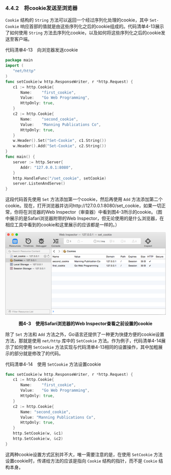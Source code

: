 ### 4.4.2　将cookie发送至浏览器

`Cookie` 结构的 `String` 方法可以返回一个经过序列化处理的cookie，其中 `Set-Cookie` 响应首部的值就是由这些序列化之后的cookie组成的。代码清单4-13展示了如何使用 `String` 方法去序列化cookie，以及如何将这些序列化之后的cookie发送至客户端。

代码清单4-13　向浏览器发送cookie

```go
package main
import (
　　"net/http"
)
func setCookie(w http.ResponseWriter, r *http.Request) {
　　c1 := http.Cookie{
　　　　Name:　　 "first_cookie",
　　　　Value:　　"Go Web Programming",
　　　　HttpOnly: true,
　　}
　　c2 := http.Cookie{
　　　　Name:　　 "second_cookie",
　　　　Value:　　"Manning Publications Co",
　　　　HttpOnly: true,
　　}
　　w.Header().Set("Set-Cookie", c1.String())
　　w.Header().Add("Set-Cookie", c2.String())
}
func main() {
　　server := http.Server{
　　　　Addr: "127.0.0.1:8080",
　　}
　　http.HandleFunc("/set_cookie", setCookie)
　　server.ListenAndServe()
}
```

这段代码首先使用 `Set` 方法添加第一个cookie，然后再使用 `Add` 方法添加第二个cookie。现在，打开浏览器并访问http://127.0.0.1:8080/set_cookie，如果一切正常，你将在浏览器的Web Inspector（审查器）中看到图4-3所示的cookie。（图中展示的是Safari浏览器附带的Web Inspector，但无论使用的是什么浏览器，在相应工具中看到的cookie和这里展示的应该都是一样的。）

![24.png](../images/24.png)
<center class="my_markdown"><b class="my_markdown">图4-3　使用Safari浏览器的Web Inspector查看之前设置的cookie</b></center>

除了 `Set` 方法和 `Add` 方法之外，Go语言还提供了一种更为快捷方便的cookie设置方法，那就是使用 `net/http` 库中的 `SetCookie` 方法。作为例子，代码清单4-14展示了如何使用 `SetCookie` 方法实现与代码清单4-13相同的设置操作，其中加粗展示的部分就是修改了的代码。

代码清单4-14　使用 `SetCookie` 方法设置cookie

```go
func setCookie(w http.ResponseWriter, r *http.Request) {
　　c1 := http.Cookie{
　　　　Name:　　 "first_cookie",
　　　　Value:　　"Go Web Programming",
　　　　HttpOnly: true,
　　}
　　c2 := http.Cookie{
　　　　Name: "second_cookie",
　　　　Value: "Manning Publications Co",
　　　　HttpOnly: true,
　　}
　　http.SetCookie(w, &c1)
　　http.SetCookie(w, &c2)
}
```

这两种cookie设置方式区别并不大，唯一需要注意的是，在使用 `SetCookie` 方法设置cookie时，传递给方法的应该是指向 `Cookie` 结构的指针，而不是 `Cookie` 结构本身。

